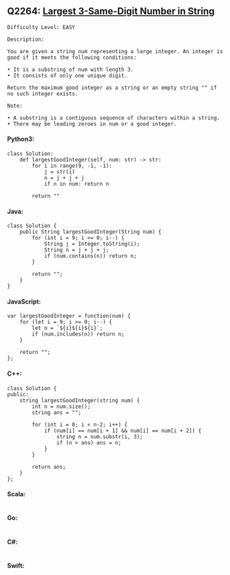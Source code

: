 ## Q2264: [Largest 3-Same-Digit Number in String](https://leetcode.com/problems/largest-3-same-digit-number-in-string/)

```
Difficulty Level: EASY
```

```
Description:

You are given a string num representing a large integer. An integer is good if it meets the following conditions:

• It is a substring of num with length 3.
• It consists of only one unique digit.

Return the maximum good integer as a string or an empty string "" if no such integer exists.

Note:

• A substring is a contiguous sequence of characters within a string.
• There may be leading zeroes in num or a good integer.
```

#### Python3:

```
class Solution:
    def largestGoodInteger(self, num: str) -> str:
        for i in range(9, -1, -1):
            j = str(i)
            n = j + j + j
            if n in num: return n

        return ""
```

#### Java:

```
class Solution {
    public String largestGoodInteger(String num) {
        for (int i = 9; i >= 0; i--) {
            String j = Integer.toString(i);
            String n = j + j + j;
            if (num.contains(n)) return n;
        }

        return "";
    }
}
```

#### JavaScript:

```
var largestGoodInteger = function(num) {
    for (let i = 9; i >= 0; i--) {
        let n = `${i}${i}${i}`;
        if (num.includes(n)) return n;
    }

    return "";
};
```

#### C++:

```
class Solution {
public:
    string largestGoodInteger(string num) {
        int n = num.size();
        string ans = "";

        for (int i = 0; i < n-2; i++) {
            if (num[i] == num[i + 1] && num[i] == num[i + 2]) {
                string n = num.substr(i, 3);
                if (n > ans) ans = n;
            }
        }
        
        return ans;
    }
};
```

#### Scala:

```

```

#### Go:

```

```

#### C#:

```

```

#### Swift:

```

```